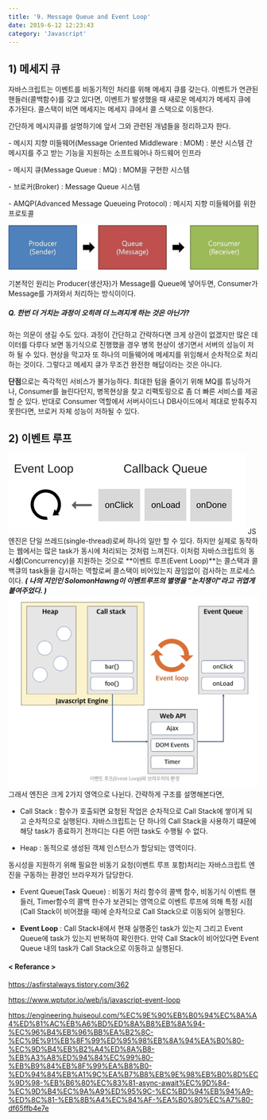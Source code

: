 ```yaml
---
title: '9. Message Queue and Event Loop'
date: 2019-6-12 12:23:43
category: 'Javascript'
---
```


## 1) 메세지 큐

자바스크립트는 이벤트를 비동기적인 처리를 위해 메세지 큐를 갖는다. 이벤트가 연관된 핸들러(콜백함수)를 갖고 있다면, 이벤트가 발생했을 때 새로운 메세지가 메세지 큐에 추가된다. 콜스택이 비면 메세지는 메세지 큐에서 콜 스택으로 이동한다.

간단하게 메시지큐를 설명하기에 앞서 그와 관련된 개념들을 정리하고자 한다.

\- 메시지 지향 미들웨어(Message Oriented Middleware : MOM)
: 분산 시스템 간 메시지를 주고 받는 기능을 지원하는 소프트웨어나 하드웨어 인프라

\- 메시지 큐(Message Queue : MQ)
: MOM을 구현한 시스템

\- 브로커(Broker)
: Message Queue 시스템

\- AMQP(Advanced Message Queueing Protocol)
: 메시지 지향 미들웨어를 위한 프로토콜

![MQ](./images/09-01.png)

기본적인 원리는 Producer(생산자)가 Message를 Queue에 넣어두면, Consumer가 Message를 가져와서 처리하는 방식이이다.

##### Q. 한번 더 거치는 과정이 오히려 더 느려지게 하는 것은 아닌가?

하는 의문이 생길 수도 있다. 과정이 간단하고 간략하다면 크게 상관이 없겠지만 많은 데이터를 다루다 보면 동기식으로 진행했을 경우 병목 현상이 생기면서 서버의 성능이 저하 될 수 있다. 현상을 막고자 또 하나의 미들웨어에 메세지를 위임해서 순차적으로 처리하는 것이다. 그렇다고 메세지 큐가 무조건 완전한 해답이라는 것은 아니다.

**단점**으로는 즉각적인 서비스가 불가능하다. 최대한 텀을 줄이기 위해 MQ를 튜닝하거나, Consumer를 늘린다던지, 병목현상을 찾고 리팩토링으로 좀 더 빠른 서비스를 제공 할 순 있다. 반대로 Consumer 역할에서 서버사이드나 DB사이드에서 제대로 받춰주지 못한다면, 브로커 자체 성능이 저하될 수 있다.

## 2) 이벤트 루프

![EL](./images/09-02.png)
JS 엔진은 단일 쓰레드(single-thread)로써 하나의 일만 할 수 있다. 하지만 실제로 동작하는 웹에서는 많은 task가 동시에 처리되는 것처럼 느껴진다. 이처럼 자바스크립트의 동시**성**(Concurrency)을 지원하는 것으로 **이벤트 루프(Event Loop)**는 콜스택과 콜백큐의 task들을 감시하는 역할로써 콜스택이 비어있는지 끊임없이 검사하는 프로세스이다.
**_( 나의 지인인 SolomonHawng이 이벤트루프의 별명을 "눈치쟁이"라고 귀엽게 붙여주었다. )_**
![EJ](./images/09-03.png)
그래서 엔진은 크게 2가지 영역으로 나뉜다. 간략하게 구조를 설명해본다면,

- Call Stack
  : 함수가 호출되면 요청된 작업은 순차적으로 Call Stack에 쌓이게 되고 순차적으로 실행된다. 자바스크립트는 단 하나의 Call Stack을 사용하기 떄문에 해당 task가 종료하기 전까디는 다른 어떤 task도 수행될 수 없다.

- Heap
  : 동적으로 생성된 객체 인스턴스가 할당되는 영역이다.

동시성을 지원하기 위해 필요한 비동기 요청(이벤트 루프 포함)처리는 자바스크립트 엔진을 구동하는 환경인 브라우저가 담당한다.

- Event Queue(Task Queue)
  : 비동기 처리 함수의 콜백 함수, 비동기식 이벤트 핸들러, Timer함수의 콜백 한수가 보관되는 영역으로 이벤트 루프에 의해 특정 시점(Call Stack이 비어졌을 때)에 순차적으로 Call Stack으로 이동되어 실행된다.

- **Event Loop**
  : Call Stack내에서 현재 실행중인 task가 있는지 그리고 Event Queue에 task가 있는지 반복하여 확인한다. 만약 Call Stack이 비어있다면 Event Queue 내의 task가 Call Stack으로 이동하고 실행된다.

#### < Referance >

<https://asfirstalways.tistory.com/362>

<https://www.wptutor.io/web/js/javascript-event-loop>

<https://engineering.huiseoul.com/%EC%9E%90%EB%B0%94%EC%8A%A4%ED%81%AC%EB%A6%BD%ED%8A%B8%EB%8A%94-%EC%96%B4%EB%96%BB%EA%B2%8C-%EC%9E%91%EB%8F%99%ED%95%98%EB%8A%94%EA%B0%80-%EC%9D%B4%EB%B2%A4%ED%8A%B8-%EB%A3%A8%ED%94%84%EC%99%80-%EB%B9%84%EB%8F%99%EA%B8%B0-%ED%94%84%EB%A1%9C%EA%B7%B8%EB%9E%98%EB%B0%8D%EC%9D%98-%EB%B6%80%EC%83%81-async-await%EC%9D%84-%EC%9D%B4%EC%9A%A9%ED%95%9C-%EC%BD%94%EB%94%A9-%ED%8C%81-%EB%8B%A4%EC%84%AF-%EA%B0%80%EC%A7%80-df65ffb4e7e>
